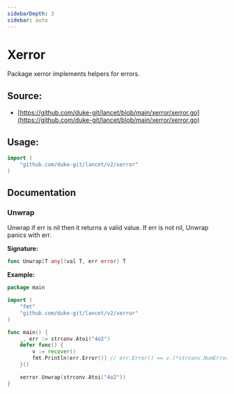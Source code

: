 ```yaml
---
sidebarDepth: 3
sidebar: auto
---
```


# Xerror

Package xerror implements helpers for errors.

<div STYLE="page-break-after: always;"></div>

## Source:

- [https://github.com/duke-git/lancet/blob/main/xerror/xerror.go](https://github.com/duke-git/lancet/blob/main/xerror/xerror.go)

<div STYLE="page-break-after: always;"></div>

## Usage:

```go
import (
    "github.com/duke-git/lancet/v2/xerror"
)
```

<div STYLE="page-break-after: always;"></div>

## Documentation

### Unwrap

<p>Unwrap if err is nil then it returns a valid value. If err is not nil, Unwrap panics with err.</p>

<b>Signature:</b>

```go
func Unwrap[T any](val T, err error) T
```

<b>Example:</b>

```go
package main

import (
    "fmt"
    "github.com/duke-git/lancet/v2/xerror"
)

func main() {
	_, err := strconv.Atoi("4o2")
	defer func() {
		v := recover()
		fmt.Println(err.Error()) // err.Error() == v.(*strconv.NumError).Error()
	}()

	xerror.Unwrap(strconv.Atoi("4o2"))
}
```
